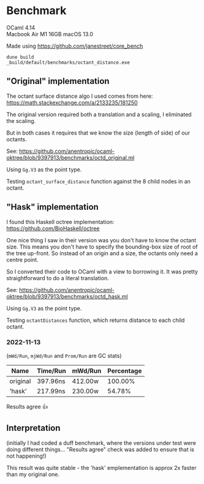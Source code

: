 # Benchmark

OCaml 4.14  
Macbook Air M1 16GB macOS 13.0

Made using https://github.com/janestreet/core_bench

```shell
dune build
_build/default/benchmarks/octant_distance.exe
```

## "Original" implementation

The octant surface distance algo I used comes from here: https://math.stackexchange.com/a/2133235/181250

The original version required both a translation and a scaling, I eliminated the scaling.

But in both cases it requires that we know the size (length of side) of our octants.

See: https://github.com/anentropic/ocaml-oktree/blob/9397913/benchmarks/octd_original.ml

Using `Gg.V3` as the point type.

Testing `octant_surface_distance` function against the 8 child nodes in an octant.

## "Hask" implementation

I found this Haskell octree implementation: https://github.com/BioHaskell/octree

One nice thing I saw in their version was you don't have to know the octant size. This means you don't have to specify the bounding-box size of root of the tree up-front. So instead of an origin and a size, the octants only need a centre point.

So I converted their code to OCaml with a view to borrowing it. It was pretty straightforward to do a literal translation.

See: https://github.com/anentropic/ocaml-oktree/blob/9397913/benchmarks/octd_hask.ml

Using `Gg.V3` as the point type.

Testing `octantDistances` function, which returns distance to each child octant.

### 2022-11-13

(`mWd/Run`, `mjWd/Run` and `Prom/Run` are GC stats)

| Name     | Time/Run | mWd/Run | Percentage |
|----------|----------|---------|------------|
| original | 397.96ns | 412.00w |    100.00% |
| 'hask'   | 217.99ns | 230.00w |     54.78% |

Results agree 👍

## Interpretation

(initially I had coded a duff benchmark, where the versions under test were doing different things... "Results agree" check was added to ensure that is not happening!)

This result was quite stable - the 'hask' emplementation is approx 2x faster than my original one.
